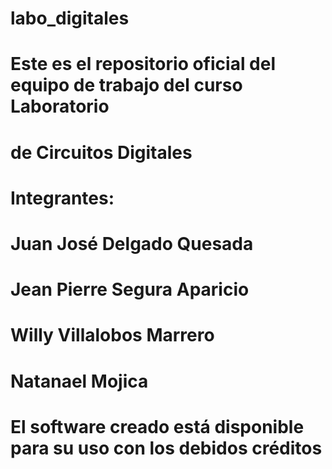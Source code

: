 # labo_digitales
# Este es el repositorio oficial del equipo de trabajo del curso Laboratorio
# de Circuitos Digitales

# Integrantes:
#	Juan José Delgado Quesada
#	Jean Pierre Segura Aparicio
#	Willy Villalobos Marrero
# Natanael Mojica

# El software creado está disponible para su uso con los debidos créditos
